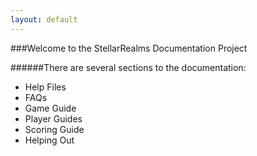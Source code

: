 ```yaml
---
layout: default
---
```

###Welcome to the StellarRealms Documentation Project

######There are several sections to the documentation:
* Help Files
* FAQs
* Game Guide
* Player Guides
* Scoring Guide
* Helping Out

